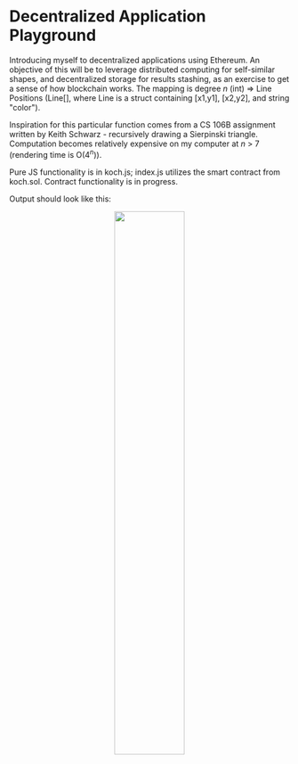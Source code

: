 # Decentralized Application Playground
Introducing myself to decentralized applications using Ethereum. An objective of this will be to leverage distributed computing for self-similar shapes, and decentralized storage for results stashing, as an exercise to get a sense of how blockchain works. The mapping is degree <i>n</i> (int) => Line Positions (Line[], where Line is a struct containing [x1,y1], [x2,y2], and string "color").

Inspiration for this particular function comes from a CS 106B assignment written by Keith Schwarz - recursively drawing a Sierpinski triangle. Computation becomes relatively expensive on my computer at <i>n</i> > 7 (rendering time is O(4<sup><i>n</i></sup>)).

Pure JS functionality is in koch.js; index.js utilizes the smart contract from koch.sol. Contract functionality is in progress.

Output should look like this: 

<p align="center">
  <img src="https://storage.googleapis.com/imageexamples/koch-img.png" width=50%/>
</p>
